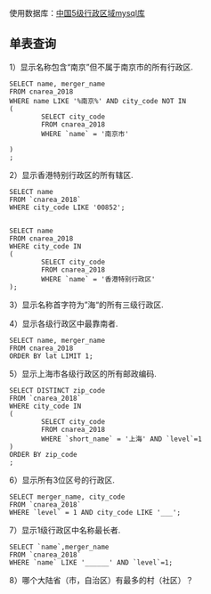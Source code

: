 使用数据库：[中国5级行政区域mysql库](https://github.com/xyxxxxx/china_area_mysql)

## 单表查询

1）显示名称包含“南京”但不属于南京市的所有行政区.

```mysql
SELECT name, merger_name
FROM cnarea_2018
WHERE name LIKE '%南京%' AND city_code NOT IN 
(
		SELECT city_code
		FROM cnarea_2018
		WHERE `name` = '南京市'
			
)
;
```



2）显示香港特别行政区的所有辖区.

```mysql
SELECT name
FROM `cnarea_2018`
WHERE city_code LIKE '00852';


SELECT name
FROM cnarea_2018
WHERE city_code IN 
(
		SELECT city_code
		FROM cnarea_2018
		WHERE `name` = '香港特别行政区'
);
```



3）显示名称首字符为”海“的所有三级行政区.



4）显示各级行政区中最靠南者.

```mysql
SELECT name, merger_name
FROM cnarea_2018
ORDER BY lat LIMIT 1;
```



5）显示上海市各级行政区的所有邮政编码.

```mysql
SELECT DISTINCT zip_code
FROM `cnarea_2018`
WHERE city_code IN
(
		SELECT city_code
		FROM cnarea_2018
		WHERE `short_name` = '上海' AND `level`=1
)
ORDER BY zip_code
;
```



6）显示所有3位区号的行政区.

```MYSQL
SELECT merger_name, city_code
FROM `cnarea_2018`
WHERE `level` = 1 AND city_code LIKE '___';
```



7）显示1级行政区中名称最长者.

```mysql
SELECT `name`,merger_name
FROM `cnarea_2018`
WHERE `name` LIKE '______' AND `level`=1;
```



8）哪个大陆省（市，自治区）有最多的村（社区）？

```MYSQL

```



